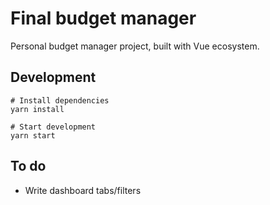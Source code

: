 # Final budget manager

Personal budget manager project, built with Vue ecosystem.

## Development

```
# Install dependencies
yarn install

# Start development
yarn start
```

## To do
* Write dashboard tabs/filters
